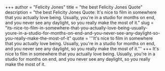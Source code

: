 +++
author = "Felicity Jones"
title = "the best Felicity Jones Quote"
description = "the best Felicity Jones Quote: It's nice to film in somewhere that you actually love being. Usually, you're in a studio for months on end, and you never see any daylight, so you really make the most of it."
slug = "its-nice-to-film-in-somewhere-that-you-actually-love-being-usually-youre-in-a-studio-for-months-on-end-and-you-never-see-any-daylight-so-you-really-make-the-most-of-it"
quote = '''It's nice to film in somewhere that you actually love being. Usually, you're in a studio for months on end, and you never see any daylight, so you really make the most of it.'''
+++
It's nice to film in somewhere that you actually love being. Usually, you're in a studio for months on end, and you never see any daylight, so you really make the most of it.
